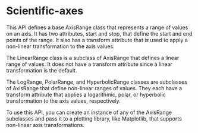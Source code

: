 # Scientific-axes
This API defines a base AxisRange class that represents a range of values on an axis. It has two attributes, start and stop, that define the start and end points of the range. It also has a transform attribute that is used to apply a non-linear transformation to the axis values.

The LinearRange class is a subclass of AxisRange that defines a linear range of values. It does not have a transform attribute since a linear transformation is the default.

The LogRange, PolarRange, and HyperbolicRange classes are subclasses of AxisRange that define non-linear ranges of values. They each have a transform attribute that applies a logarithmic, polar, or hyperbolic transformation to the axis values, respectively.

To use this API, you can create an instance of any of the AxisRange subclasses and pass it to a plotting library, like Matplotlib, that supports non-linear axis transformations.

